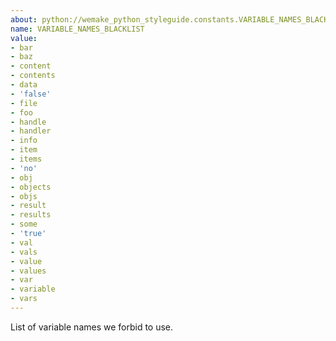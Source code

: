 ```yaml
---
about: python://wemake_python_styleguide.constants.VARIABLE_NAMES_BLACKLIST
name: VARIABLE_NAMES_BLACKLIST
value:
- bar
- baz
- content
- contents
- data
- 'false'
- file
- foo
- handle
- handler
- info
- item
- items
- 'no'
- obj
- objects
- objs
- result
- results
- some
- 'true'
- val
- vals
- value
- values
- var
- variable
- vars
---
```


List of variable names we forbid to use.